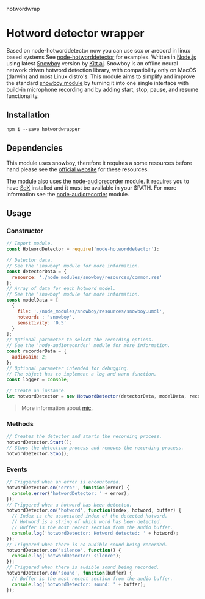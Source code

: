 hotwordwrap

# Hotword detector wrapper
Based on node-hotworddetector now you can use sox or arecord in linux based systems
See [node-hotworddetector](https://github.com/RedKenrok/node-hotworddetector) for examples.
Written in [Node.js](https://nodejs.org/) using latest [Snowboy](https://snowboy.kitt.ai/) version by [Kitt.ai](https://kitt.ai/). Snowboy is an offline neural network driven hotword detection library, with compatibility only on MacOS (darwin) and most Linux distro's. This module aims to simplify and improve the standard [snowboy module](https://github.com/Kitt-AI/snowboy) by turning it into one single interface with build-in microphone recording and by adding start, stop, pause, and resume functionality.


## Installation
```
npm i --save hotwordwrapper
```

## Dependencies
This module uses snowboy, therefore it requires a some resources before hand please see the [official website](https://snowboy.kitt.ai/) for these resources.

The module also uses the [node-audiorecorder](https://github.com/RedKenrok/node-audiorecorder) module. It requires you to have [SoX](http://sox.sourceforge.net/) installed and it must be available in your $PATH. For more information see the [node-audiorecorder](https://github.com/RedKenrok/node-audiorecorder) module.

## Usage

### Constructor
```javascript
// Import module.
const HotwordDetector = require('node-hotworddetector');

// Detector data.
// See the 'snowboy' module for more information.
const detectorData = {
  resource: './node_modules/snowboy/resources/common.res'
};
// Array of data for each hotword model.
// See the 'snowboy' module for more information.
const modelData = [
  {
    file: './node_modules/snowboy/resources/snowboy.umdl',
    hotwords : 'snowboy',
    sensitivity: '0.5'
  }
];
// Optional parameter to select the recording options.
// See the 'node-audiorecorder' module for more information.
const recorderData = {
  audioGain: 2;
};
// Optional parameter intended for debugging.
// The object has to implement a log and warn function.
const logger = console;

// Create an instance.
let hotwordDetector = new HotwordDetector(detectorData, modelData, recorderData, logger);
```

> More information about [mic](https://github.com/ashishbajaj99/mic#readme).

### Methods
```javascript
// Creates the detector and starts the recording process.
hotwordDetector.Start();
// Stops the detection process and removes the recording process.
hotwordDetector.Stop();
```

### Events
```javascript
// Triggered when an error is encountered.
hotwordDetector.on('error', function(error) {
  console.error('hotwordDetector: ' + error);
});
// Triggered when a hotword has been detected.
hotwordDetector.on('hotword', function(index, hotword, buffer) {
  // Index is the associated index of the detected hotword.
  // Hotword is a string of which word has been detected.
  // Buffer is the most recent section from the audio buffer.
  console.log('hotwordDetector: Hotword detected: ' + hotword);
});
// Triggered when there is no audible sound being recorded.
hotwordDetector.on('silence', function() {
  console.log('hotwordDetector: silence');
});
// Triggered when there is audible sound being recorded.
hotwordDetector.on('sound', function(buffer) {
  // Buffer is the most recent section from the audio buffer.
  console.log('hotwordDetector: sound: ' + buffer);
});
